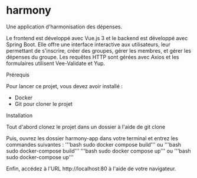 # harmony

Une application d'harmonisation des dépenses.

Le frontend est développé avec Vue.js 3 et le backend est développé avec Spring Boot. Elle offre une interface interactive aux utilisateurs, leur permettant de s'inscrire, créer des groupes, gérer les membres, et gérer les dépenses du groupe.
Les requêtes HTTP sont gérées avec Axios et les formulaires utilisent Vee-Validate et Yup.

Prérequis

Pour lancer ce projet, vous devez avoir installé :

- Docker
- Git pour cloner le projet

Installation

Tout d'abord clonez le projet dans un dossier à l'aide de git clone <url>

Puis, ouvrez les dossier harmony-app dans votre terminal et entrez les commandes suivantes :
'''bash sudo docker compose build''' ou '''bash sudo docker-compose build'''
'''bash sudo docker compose up''' ou '''bash sudo docker-compose up'''

Enfin, accédez à l'URL http://localhost:80 à l'aide de votre navigateur.
